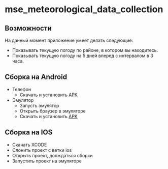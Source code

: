 # mse_meteorological_data_collection
## Возможности
На данный момент приложение умеет делать следующие:
* Показывать текущую погоду по районе, в котором вы находитесь.
* Показывать текущую погоду на 5 дней вперед с интервалом в 3 часа.

## Cборка на Android
* Телефон
    - Скачать и установить [APK](https://github.com/moevm/mse_meteorological_data_collection/raw/android/app-debug.apk)
* Эмулятор
    - Запусть эмулятор
    - Открыть браузер в эмуляторе
    - Скачать и установить [APK](https://github.com/moevm/mse_meteorological_data_collection/raw/android/app-debug.apk)
## Cборка на IOS
* Скачать XCODE
* Cлонить проект с ветки ios
* Открыть проект, долждаться сборки
* Запустить проект на эмуляторе
